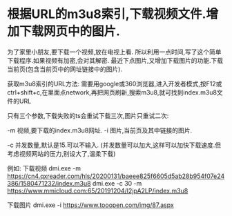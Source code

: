 # 根据URL的m3u8索引,下载视频文件.增加下载网页中的图片.

为了家里小朋友,要下载一个视频,放在电视上看. 所以利用一点时间,写了这个简单下载程序.如果视频有加密,会对其解密.
最近下点图片,又增加下载图片的功能.下载当前页(包含当前页中的网址链接中的图片).

获取m3u8索引的URL方法:
需要用google或360浏览器,进入开发者模式,按F12或ctrl+shift+c,在里面点network,再把网页刷新,搜索m3u8,就可找到index.m3u8文件的URL

只有三个参数,下载失败的ts会重试下载三次,图片只重试二次:

-m 视频,要下载的index.m3u8网址.
-i 图片,当前页及其中链接的图片.

-c 并发数量,默认是15.可以不输入.
(并发数量可以加大,这样可以加快下载速度.但考虑视频网站的压力,别设大了,温柔下载)

例如:
下载视频
dmi.exe -m https://cn4.qxreader.com/hls/20200131/baeee825f6605d5ab28b954f07e24386/1580471232/index.m3u8
dmi.exe -c 30 -m https://www.mmicloud.com:65/20191204/I2jpA2LP/index.m3u8

下载图片
dmi.exe -i https://www.tooopen.com/img/87.aspx